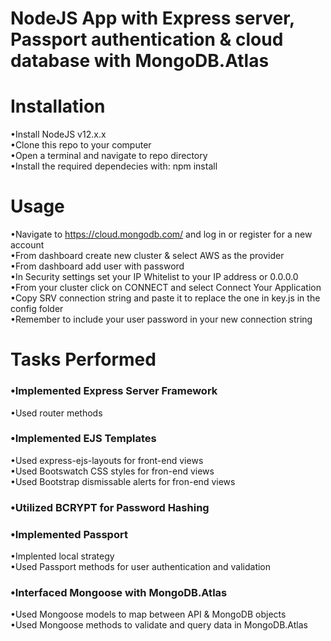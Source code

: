 # NodeJS App with Express server, Passport authentication & cloud database with MongoDB.Atlas

# Installation   
•Install NodeJS v12.x.x   
•Clone this repo to your computer    
•Open a terminal and navigate to repo directory    
•Install the required dependecies with: npm install

# Usage   
•Navigate to https://cloud.mongodb.com/ and log in or register for a new account  
•From dashboard create new cluster & select AWS as the provider  
•From dashboard add user with password      
•In Security settings set your IP Whitelist to your IP address or 0.0.0.0    
•From your cluster click on CONNECT and select Connect Your Application     
•Copy SRV connection string and paste it to replace the one in key.js in the config folder  
•Remember to include your user password in your new connection string


# Tasks Performed  
### •Implemented Express Server Framework  
•Used router methods 
### •Implemented EJS Templates  
•Used express-ejs-layouts for front-end views  
•Used Bootswatch CSS styles for fron-end views  
•Used Bootstrap dismissable alerts for fron-end views
### •Utilized BCRYPT for Password Hashing
### •Implemented Passport
•Implented local strategy  
•Used Passport methods for user authentication and validation
### •Interfaced Mongoose with MongoDB.Atlas   
•Used Mongoose models to map between API & MongoDB objects  
•Used Mongoose methods to validate and query data in MongoDB.Atlas
